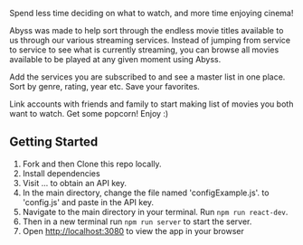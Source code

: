 
Spend less time deciding on what to watch, and more time enjoying cinema!

Abyss was made to help sort through the endless movie titles available to us through our various streaming services. Instead of jumping from service to service to see what is currently streaming, you can browse all movies available to be played at any given moment using Abyss.

Add the services you are subscribed to and see a master list in one place. Sort by genre, rating, year etc. Save your favorites.

 Link accounts with friends and family to start making list of movies you both want to watch. Get some popcorn! Enjoy :)


## Getting Started
1) Fork and then Clone this repo locally.
2) Install dependencies 
3) Visit ... to obtain an API key.
4) In the main directory, change the file named 'configExample.js'. to 'config.js' and paste in the API key.
5) Navigate to the main directory in your terminal. Run `npm run react-dev`.
6) Then in a new terminal run `npm run server` to start the server.
7) Open [http://localhost:3080](http://localhost:3080) to view the app in your browser